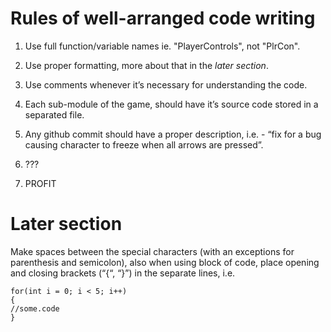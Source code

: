 # Rules of well-arranged code writing #
1. Use full function/variable names ie. "PlayerControls", not "PlrCon".

2. Use proper formatting, more about that in the _later section_.

3. Use comments whenever it’s necessary for understanding the code.

4. Each sub-module of the game, should have it’s source code stored in a separated file.

5. Any github commit should have a proper description, i.e. - “fix for a bug causing character to freeze when all arrows are pressed”.

6. ???

7. PROFIT  

# Later section #
Make spaces between the special characters (with an exceptions for parenthesis and semicolon), also when using block of code, place opening and closing brackets (“{“, “}”) in the separate lines, i.e.  

    for(int i = 0; i < 5; i++)
    {
    //some.code
    }
  
